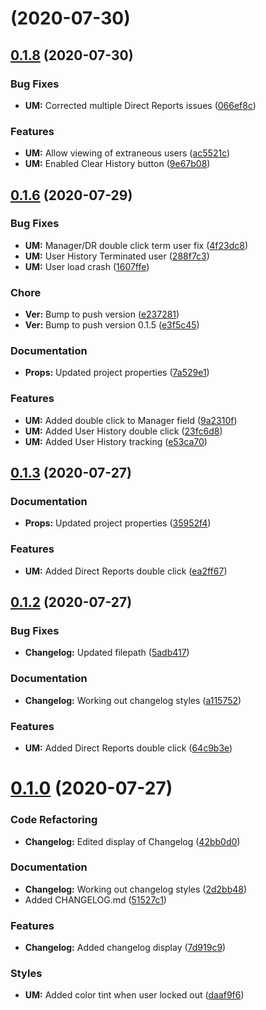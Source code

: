 #  (2020-07-30)



## [0.1.8](https://github.com/PaschalIT/PMC-Desktop/compare/0.1.6...0.1.8) (2020-07-30)


### Bug Fixes

* **UM:** Corrected multiple Direct Reports issues ([066ef8c](https://github.com/PaschalIT/PMC-Desktop/commit/066ef8c94319a94b4fa80edee0c52eb89c52a3dc))


### Features

* **UM:** Allow viewing of extraneous users ([ac5521c](https://github.com/PaschalIT/PMC-Desktop/commit/ac5521ce7cd9f441a0d7c03f0b0b49e21d492559))
* **UM:** Enabled Clear History button ([9e67b08](https://github.com/PaschalIT/PMC-Desktop/commit/9e67b088065b378cb0341cfc1771976b84867c6c))



## [0.1.6](https://github.com/PaschalIT/PMC-Desktop/compare/0.1.3...0.1.6) (2020-07-29)


### Bug Fixes

* **UM:** Manager/DR double click term user fix ([4f23dc8](https://github.com/PaschalIT/PMC-Desktop/commit/4f23dc85362f90798b83935e5581343b36535b3a))
* **UM:** User History Terminated user ([288f7c3](https://github.com/PaschalIT/PMC-Desktop/commit/288f7c38e1f2dda20035fd6f01651e44904d0835))
* **UM:** User load crash ([1607ffe](https://github.com/PaschalIT/PMC-Desktop/commit/1607ffe6b5ec5ac8a0c5c98efb9a490368242e6f))


### Chore

* **Ver:** Bump to push version ([e237281](https://github.com/PaschalIT/PMC-Desktop/commit/e237281b48397a808c5b3c8a02699fdedb1c8153))
* **Ver:** Bump to push version 0.1.5 ([e3f5c45](https://github.com/PaschalIT/PMC-Desktop/commit/e3f5c45dbe0ddcdae290dde95c196b0e82045da5))


### Documentation

* **Props:** Updated project properties ([7a529e1](https://github.com/PaschalIT/PMC-Desktop/commit/7a529e1464ec633987ef8dd947c8e47a89c59fbc))


### Features

* **UM:** Added double click to Manager field ([9a2310f](https://github.com/PaschalIT/PMC-Desktop/commit/9a2310fd2cdd72cdfed5c2c643499e1a4640cbfb))
* **UM:** Added User History double click ([23fc6d8](https://github.com/PaschalIT/PMC-Desktop/commit/23fc6d857bf8ef137cf13a8b76cf23010af81bd0))
* **UM:** Added User History tracking ([e53ca70](https://github.com/PaschalIT/PMC-Desktop/commit/e53ca70f4e608a697fdfa21b1abc3a51d73f4171))



## [0.1.3](https://github.com/PaschalIT/PMC-Desktop/compare/0.1.2-a...0.1.3) (2020-07-27)


### Documentation

* **Props:** Updated project properties ([35952f4](https://github.com/PaschalIT/PMC-Desktop/commit/35952f42b518a6d0b4b99717c50a9706df6a64c3))


### Features

* **UM:** Added Direct Reports double click ([ea2ff67](https://github.com/PaschalIT/PMC-Desktop/commit/ea2ff67d19122c17414172f45a40e06e62600a0d))



## [0.1.2](https://github.com/PaschalIT/PMC-Desktop/compare/0.1.0...0.1.2) (2020-07-27)


### Bug Fixes

* **Changelog:** Updated filepath ([5adb417](https://github.com/PaschalIT/PMC-Desktop/commit/5adb4176ff4a76cc2d2b7d9ee77ee7c1b7761e37))


### Documentation

* **Changelog:** Working out changelog styles ([a115752](https://github.com/PaschalIT/PMC-Desktop/commit/a115752f71da35975e2d1818e093c6a16eaa017d))


### Features

* **UM:** Added Direct Reports double click ([64c9b3e](https://github.com/PaschalIT/PMC-Desktop/commit/64c9b3eda1d7f74c7503245b383a2ffc27854995))



# [0.1.0](https://github.com/PaschalIT/PMC-Desktop/compare/daaf9f620882f6a2afb97aaa02fedab01d38e455...0.1.0) (2020-07-27)


### Code Refactoring

* **Changelog:** Edited display of Changelog ([42bb0d0](https://github.com/PaschalIT/PMC-Desktop/commit/42bb0d071111974e905b9f2060ef8e39feb71d81))


### Documentation

* **Changelog:** Working out changelog styles ([2d2bb48](https://github.com/PaschalIT/PMC-Desktop/commit/2d2bb489e33eadc60c5acb559975bd4a0c1076b9))
* Added CHANGELOG.md ([51527c1](https://github.com/PaschalIT/PMC-Desktop/commit/51527c1d411ea9d6dc3cbb987ff906da5f27e7cd))


### Features

* **Changelog:** Added changelog display ([7d919c9](https://github.com/PaschalIT/PMC-Desktop/commit/7d919c96d7360d2074202f70e082d60581f39264))


### Styles

* **UM:** Added color tint when user locked out ([daaf9f6](https://github.com/PaschalIT/PMC-Desktop/commit/daaf9f620882f6a2afb97aaa02fedab01d38e455))



